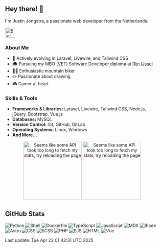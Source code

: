 ## Hey there! 👋

I'm Justin Jongstra, a passionate web developer from the Netherlands.

<a href='https://ko-fi.com/justinjongstra' target='_blank'><img height='32' style='border:0px;height:32px;' src='https://cdn.ko-fi.com/cdn/kofi2.png?v=3' border='0' alt='Buy Me a Coffee at ko-fi.com' /></a> 
<br>

### About Me
- 🌱 Actively evolving in Laravel, Livewire, and Tailwind CSS
- 🎓 Pursuing my MBO (VET) Software Developer diploma at [Rijn IJssel](https://www.rijnijssel.nl/)
- 🚵‍♂️ Enthusiastic mountain biker
- ✏️ Passionate about drawing
- 🎮 Gamer at heart

### Skills & Tools
- **Frameworks & Libraries:** Laravel, Livewire, Tailwind CSS, Node.js, jQuery, Bootstrap, Vue.js
- **Databases:** MySQL
- **Version Control:** Git, GitHub, GitLab
- **Operating Systems:** Linux, Windows
- **And More...**


<p align="center">
  <img style="height: 190px;" src="https://github-readme-stats-sigma-two-42.vercel.app/api?username=Justin0122&show_icons=true&theme=outrun" alt="Seems like some API took too long to fetch my stats, try reloading the page"/>
  <img style="height: 190px;" src="https://github-readme-stats-sigma-two-42.vercel.app/api/top-langs/?username=Justin0122&layout=compact&theme=outrun" alt="Seems like some API took too long to fetch my stats, try reloading the page"/>
</p>
</p>



## GitHub Stats
![Python](https://img.shields.io/badge/Python-.09%25-blue)
![Shell](https://img.shields.io/badge/Shell-.09%25-blue)
![Dockerfile](https://img.shields.io/badge/Dockerfile-0%25-blue)
![TypeScript](https://img.shields.io/badge/TypeScript-1.83%25-blue)
![JavaScript](https://img.shields.io/badge/JavaScript-7.94%25-blue)
![MDX](https://img.shields.io/badge/MDX-2.71%25-blue)
![Blade](https://img.shields.io/badge/Blade-32.85%25-blue)
![Astro](https://img.shields.io/badge/Astro-2.06%25-blue)
![CSS](https://img.shields.io/badge/CSS-1.27%25-blue)
![SCSS](https://img.shields.io/badge/SCSS-1.11%25-blue)
![PHP](https://img.shields.io/badge/PHP-49.10%25-blue)
![EJS](https://img.shields.io/badge/EJS-.41%25-blue)
![HTML](https://img.shields.io/badge/HTML-.05%25-blue)
![Vue](https://img.shields.io/badge/Vue-.42%25-blue)

Last update: Tue Apr 22 01:43:31 UTC 2025

